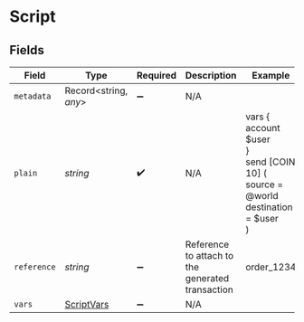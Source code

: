 # Script


## Fields

| Field                                                                            | Type                                                                             | Required                                                                         | Description                                                                      | Example                                                                          |
| -------------------------------------------------------------------------------- | -------------------------------------------------------------------------------- | -------------------------------------------------------------------------------- | -------------------------------------------------------------------------------- | -------------------------------------------------------------------------------- |
| `metadata`                                                                       | Record<string, *any*>                                                            | :heavy_minus_sign:                                                               | N/A                                                                              |                                                                                  |
| `plain`                                                                          | *string*                                                                         | :heavy_check_mark:                                                               | N/A                                                                              | vars {<br/>account $user<br/>}<br/>send [COIN 10] (<br/>	source = @world<br/>	destination = $user<br/>)<br/> |
| `reference`                                                                      | *string*                                                                         | :heavy_minus_sign:                                                               | Reference to attach to the generated transaction                                 | order_1234                                                                       |
| `vars`                                                                           | [ScriptVars](../../models/shared/scriptvars.md)                                  | :heavy_minus_sign:                                                               | N/A                                                                              |                                                                                  |